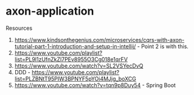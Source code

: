 # axon-application

Resources
1. https://www.kindsonthegenius.com/microservices/cqrs-with-axon-tutorial-part-1-introduction-and-setup-in-intellij/  - Point 2 is with this.
2. https://www.youtube.com/playlist?list=PL9l1zUfnZkZl7PEv8955O3Cg018e1qrFV
3. https://www.youtube.com/watch?v=SL2VSYecDvQ
4. DDD - https://www.youtube.com/playlist?list=PLZBNtT95PIW3BPNYF5pYOi4MJjg_boXCG
5. https://www.youtube.com/watch?v=tqn9p8Duy54 - Spring Boot
